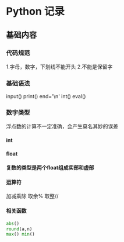 # Python 记录
## 基础内容
### 代码规范
1.字母，数字，下划线不能开头
2.不能是保留字
### 基础语法
input()
print()
end='\n'
int() eval()
### 数字类型
浮点数的计算不一定准确，会产生莫名其妙的误差
#### int
#### float
#### 复数的类型是两个float组成实部和虚部
#### 运算符
加减乘除
取余%
取整//
#### 相关函数
```py
abs()
round(a,n)
max() min()
```

